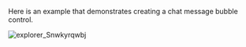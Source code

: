 Here is an example that demonstrates creating a chat message bubble control.


![explorer_Snwkyrqwbj](https://github.com/daoxiaoyue2012/BubbleLabelExample/assets/12840932/e8779adc-8622-42e7-8c46-8686cbe76aa0)
